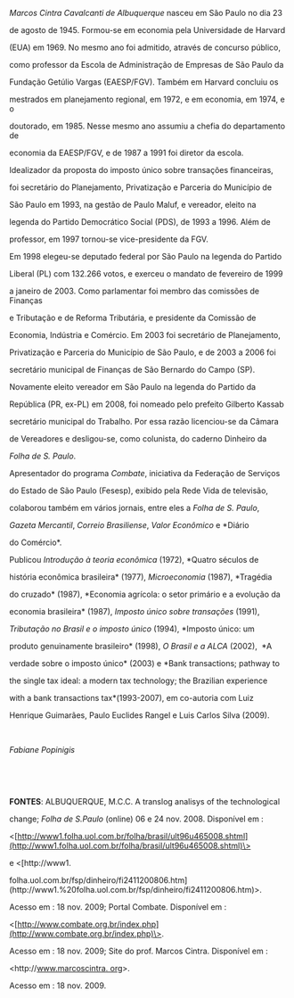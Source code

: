 

*Marcos Cintra Cavalcanti de Albuquerque* nasceu em São Paulo no dia 23

de agosto de 1945. Formou-se em economia pela Universidade de Harvard

(EUA) em 1969. No mesmo ano foi admitido, através de concurso público,

como professor da Escola de Administração de Empresas de São Paulo da

Fundação Getúlio Vargas (EAESP/FGV). Também em Harvard concluiu os

mestrados em planejamento regional, em 1972, e em economia, em 1974, e o

doutorado, em 1985. Nesse mesmo ano assumiu a chefia do departamento de

economia da EAESP/FGV, e de 1987 a 1991 foi diretor da escola.



Idealizador da proposta do imposto único sobre transações financeiras,

foi secretário do Planejamento, Privatização e Parceria do Município de

São Paulo em 1993, na gestão de Paulo Maluf, e vereador, eleito na

legenda do Partido Democrático Social (PDS), de 1993 a 1996. Além de

professor, em 1997 tornou-se vice-presidente da FGV.



Em 1998 elegeu-se deputado federal por São Paulo na legenda do Partido

Liberal (PL) com 132.266 votos, e exerceu o mandato de fevereiro de 1999

a janeiro de 2003. Como parlamentar foi membro das comissões de Finanças

e Tributação e de Reforma Tributária, e presidente da Comissão de

Economia, Indústria e Comércio. Em 2003 foi secretário de Planejamento,

Privatização e Parceria do Município de São Paulo, e de 2003 a 2006 foi

secretário municipal de Finanças de São Bernardo do Campo (SP).

Novamente eleito vereador em São Paulo na legenda do Partido da

República (PR, ex-PL) em 2008, foi nomeado pelo prefeito Gilberto Kassab

secretário municipal do Trabalho. Por essa razão licenciou-se da Câmara

de Vereadores e desligou-se, como colunista, do caderno Dinheiro da

*Folha de S. Paulo*.



Apresentador do programa *Combate*, iniciativa da Federação de Serviços

do Estado de São Paulo (Fesesp), exibido pela Rede Vida de televisão,

colaborou também em vários jornais, entre eles a *Folha de S. Paulo*,

*Gazeta Mercantil*, *Correio Brasiliense*, *Valor Econômico* e *Diário

do Comércio*.



Publicou *Introdução à teoria econômica* (1972), *Quatro séculos de

história econômica brasileira* (1977), *Microeconomia* (1987), *Tragédia

do cruzado* (1987), *Economia agrícola: o setor primário e a evolução da

economia brasileira* (1987), *Imposto único sobre transações* (1991),

*Tributação no Brasil e o imposto único* (1994), *Imposto único: um

produto genuinamente brasileiro* (1998), *O Brasil e a ALCA* (2002),  *A

verdade sobre o imposto único* (2003) e *Bank transactions; pathway to

the single tax ideal: a modern tax technology; the Brazilian experience

with a bank transactions tax*(1993-2007), em co-autoria com Luiz

Henrique Guimarães, Paulo Euclides Rangel e Luis Carlos Silva (2009).



 



*Fabiane Popinigis*



 



 



**FONTES**: ALBUQUERQUE, M.C.C. A translog analisys of the technological

change; *Folha de S.Paulo* (online) 06 e 24 nov. 2008. Disponível em :

\<[http://www1.folha.uol.com.br/folha/brasil/ult96u465008.shtml](http://www1.folha.uol.com.br/folha/brasil/ult96u465008.shtml)\>

e \<[http://www1.

folha.uol.com.br/fsp/dinheiro/fi2411200806.htm](http://www1.%20folha.uol.com.br/fsp/dinheiro/fi2411200806.htm)\>.

Acesso em : 18 nov. 2009; Portal Combate. Disponível em :

\<[http://www.combate.org.br/index.php](http://www.combate.org.br/index.php)\>.

Acesso em : 18 nov. 2009; Site do prof. Marcos Cintra. Disponível em :

\<http://[www.marcoscintra. org](http://www.marcoscintra.%20org/)\>.

Acesso em : 18 nov. 2009.



 

